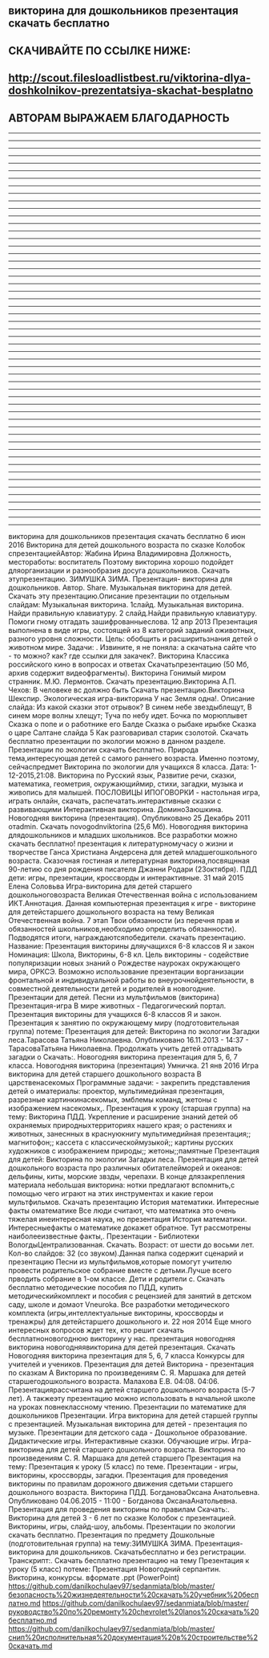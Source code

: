 викторина для дошкольников презентация скачать бесплатно
--------------------------------------------------
СКАЧИВАЙТЕ ПО ССЫЛКЕ НИЖЕ:
--------------------------------------------------
http://scout.filesloadlistbest.ru/viktorina-dlya-doshkolnikov-prezentatsiya-skachat-besplatno
--------------------------------------------------
АВТОРАМ ВЫРАЖАЕМ БЛАГОДАРНОСТЬ
--------------------------------------------------
--------------------------------------------------
--------------------------------------------------
--------------------------------------------------
--------------------------------------------------
--------------------------------------------------
--------------------------------------------------
--------------------------------------------------
--------------------------------------------------
--------------------------------------------------
--------------------------------------------------
--------------------------------------------------
--------------------------------------------------
--------------------------------------------------
--------------------------------------------------
--------------------------------------------------
--------------------------------------------------
--------------------------------------------------
--------------------------------------------------
--------------------------------------------------
--------------------------------------------------
--------------------------------------------------
--------------------------------------------------
--------------------------------------------------
--------------------------------------------------
--------------------------------------------------
--------------------------------------------------
--------------------------------------------------
--------------------------------------------------
--------------------------------------------------
--------------------------------------------------
--------------------------------------------------
--------------------------------------------------
--------------------------------------------------
--------------------------------------------------
--------------------------------------------------
--------------------------------------------------
--------------------------------------------------
--------------------------------------------------
--------------------------------------------------
--------------------------------------------------
--------------------------------------------------
--------------------------------------------------
--------------------------------------------------
--------------------------------------------------
--------------------------------------------------
--------------------------------------------------
--------------------------------------------------
--------------------------------------------------
--------------------------------------------------
--------------------------------------------------
--------------------------------------------------
--------------------------------------------------
--------------------------------------------------
викторина для дошкольников презентация скачать бесплатно 6 июн 2016  Викторина для детей дошкольного возраста по сказке Колобок спрезентациейАвтор: Жабина Ирина Владимировна Должность, местоработы: воспитатель  Поэтому викторина хорошо подойдет дляорганизации и разнообразия досуга дошкольников.  Скачать этупрезентацию. ЗИМУШКА ЗИМА. Презентация- викторина для дошкольников. Автор. Share. Музыкальная викторина для детей. Скачать эту презентацию.Описание презентации по отдельным слайдам: Музыкальная викторина. 1слайд. Музыкальная викторина. Найди правильную клавиатуру. 2 слайд.Найди правильную клавиатуру. Помоги гному отгадать зашифрованныеслова. 12 апр 2013  Презентация выполнена в виде игры, состоящей из 8 категорий заданий оживотных, разного уровня сложности.  Цель: обобщить и расширитьзнания детей о животном мире. Задачи: . Извините, я не поняла: а скачатьна сайте что - то можно? как? где ссылки для закачек?. Викторина Классика российского кино в вопросах и ответах Скачатьпрезентацию (50 Мб, архив содержит видеофрагменты). Викторина Гонимый миром странник. М.Ю. Лермонтов. Скачать презентацию.Викторина А.П. Чехов: В человеке вс должно быть Скачать презентацию.Викторина Шекспир. Экологическая игра-викторина У нас Земля одна!. Описание слайда: Из какой сказки этот отрывок? В синем небе звездыблещут, В синем море волны хлещут; Туча по небу идет. Бочка по морюплывет Сказка о попе и о работнике его Балде Сказка о рыбаке ирыбке Сказка о царе Салтане  слайда 5 Как разговаривал старик сзолотой. Скачать бесплатно презентации по экологии можно в данном разделе. Презентации по экологии скачать бесплатно. Природа  тема,интересующая детей с самого раннего возраста. Именно поэтому, сейчаспредмет  Викторина по экологии для учащихся 8 класса. Дата: 1-12-2015,21:08. Викторина по
Русский язык, Развитие речи, сказки, математика, геометрия, окружающиймир, стихи, загадки, музыка и живопись для малышей.  ПОСЛОВИЦЫ ИПОГОВОРКИ - настольная игра, играть онлайн, скачать, распечатать.интерактивные сказки с развивающими  Интерактивная викторина. ДоминоЗаюшкина. Новогодняя викторина (презентация). Опубликовано 25 Декабрь 2011 отadmin. Скачать  novogodnviktorina (25,6 Мб). Новогодняя викторина длядошкольников и младших школьников. Все разработки можно скачать бесплатно!  презентация к литературномучасу о жизни и творчестве Ганса Христиана Андерсена для детей младшегошкольного возраста.  Сказочная гостиная и литературная викторина,посвящнная 90-летию со дня рождения писателя Джанни Родари (23октября). ПДД дети: игры, презентации, кроссворды и интерактивные. 31 май 2015  Елена Соловьва Игра-викторина для детей старшего дошкольноговозраста Великая Отечественная война с использованием ИКТ.Аннотация. Данная компьютерная презентация к игре - викторине для детейстаршего дошкольного возраста на тему Великая Отечественная война. 7 этап  Твои обязанности (из перечня прав и обязанностей школьников,необходимо определить обязанности). Подводятся итоги, награждаютсяпобедители. скачать презентацию. Название: Презентация викторины дляучащихся 6-8 классов Я и закон Номинация: Школа, Викторины, 6-8 кл. Цель викторины - содействие популяризации новых знаний о Рождестве науроках окружающего мира, ОРКСЭ. Возможно использование презентации ворганизации фронтальной и индивидуальной работы во внеурочнойдеятельности, в совместной деятельности детей и родителей в новогодние. Презентации для детей. Песни из мультфильмов (викторина)
Презентация-игра В мире животных - Педагогический портал. Презентация викторины для учащихся 6-8 классов Я и закон. Презентация к занятию по окружающему миру (подготовительная группа) потеме: Презентация для детей: Викторина по экологии Загадки леса.Тарасова Татьяна Николаевна. Опубликовано 16.11.2013 - 14:37 - ТарасоваТатьяна Николаевна. Продолжать учить детей отгадывать загадки о Скачать:. Новогодняя викторина  презентация для 5, 6, 7 класса. Новогодняя викторина (презентация)  Умничка. 21 янв 2016  Игра  викторина для детей старшего дошкольного возраста В царственасекомых Программные задачи: - закрепить представления детей о  иматериалы: проектор, мультимедийная презентация, разрезные картинкинасекомых, эмблемы команд, жетоны с изображением насекомых,. Презентация к уроку (старшая группа) на тему: Викторина ПДД. Укрепление и расширение знаний детей об охраняемых природныхтерриториях нашего края; о растениях и животных, занеснных в краснуюкнигу  мультимедийная презентация;; магнитофон;; кассета с классическоймузыкой;; картины русских художников с изображением природы;; жетоны;;памятные
Презентация для детей: Викторина по экологии Загадки леса. Презентация для детей дошкольного возраста про различных обитателейморей и океанов: дельфины, киты, морские звзды, черепахи.  В конце длязакрепления материала небольшая викторина: нотки предлагают вспомнить,с помощью чего играют на этих инструментах и какие герои мультфильмов. Скачать презентацию История математики. Интересные факты оматематике Все люди считают, что математика это очень тяжелая инеинтересная наука, но презентация История математики. Интересныефакты о математике докажет обратное. Тут рассмотрены наиболееизвестные факты,. Презентации - Библиотеки ВологдыЦентрализованная. Скачать. Возраст: от шести до восьми лет. Кол-во слайдов: 32 (со звуком).Данная папка содержит сценарий и презентацию Песни из мультфильмов,которые помогут учителю провести родительское собрание вместе с детьми.Лучше всего прводить собрание в 1-ом классе. Дети и родители с. Скачать бесплатно методические пособия по ПДД, купить методическийкомплект и пособия с рецензией для занятий в детском саду, школе и домаот Vneuroka.  Все разработки методического комплекта (игры,интеллектуальные викторины, кроссворды и тренажры) для детейстаршего дошкольного и. 22 ноя 2014  Еще много интересных вопросов ждет тех, кто решит скачать бесплатноновогоднюю викторину у нас. презентация новогодняя викторина новогодняявикторина для детей презентация. Скачать Новогодняя викторина презентация для 5, 6, 7 класса  Конкурсы для учителей и учеников. Презентация для детей Викторина - презентация по сказкам А
Викторина по произведениям С. Я. Маршака для детей старшегодошкольного возраста. Малахова Е.В.  04:08. 04:06. Презентациярассчитана на детей старшего дошкольного возраста (5-7 лет).  А такжеэту презентацию можно использовать в начальной школе на уроках повнеклассному чтению. Презентации по математике для дошкольников  Презентации. Игра  викторина для детей старшей группы с презентацией. Музыкальная викторина для детей - презентация по музыке. Презентации для детского сада - Дошкольное образование. Дидактические игры. Интерактивные сказки. Обучающие игры. Игра-викторина для детей старшего дошкольного возраста. Викторина по произведениям С. Я. Маршака для детей старшего
Презентация на тему: Презентация к уроку (5 класс) по теме. Презентации - игры, викторины, кроссворды, загадки. Презентация для проведения викторины по правилам дорожного движения сдетьми старшего дошкольного возраста.  Викторина ПДД. БогдановаОксана Анатольевна. Опубликовано 04.06.2015 - 11:00 - Богданова ОксанаАнатольевна. Презентация для проведения викторины по правилам Скачать:. Викторина для детей 3 - 6 лет по сказке Колобок с презентацией. Викторины, игры, слайд-шоу, альбомы. Презентации по экологии скачать бесплатно. Презентация по предмету Дошкольные (подготовительная группа) на тему:ЗИМУШКА ЗИМА. Презентация- викторина для дошкольников. Скачатьбесплатно и без регистрации.  Транскрипт:. Скачать бесплатно презентацию на тему Презентация к уроку (5 класс) потеме: Презентация Новогодний серпантин. Викторина, конкурсы. вформате .ppt (PowerPoint)
https://github.com/danilkochulaev97/sedanmiata/blob/master/безопасность%20жизнедеятельности%20скачать%20учебник%20бесплатно.md
https://github.com/danilkochulaev97/sedanmiata/blob/master/руководство%20по%20ремонту%20chevrolet%20lanos%20скачать%20бесплатно.md
https://github.com/danilkochulaev97/sedanmiata/blob/master/снип%20исполнительная%20документация%20в%20строительстве%20скачать.md